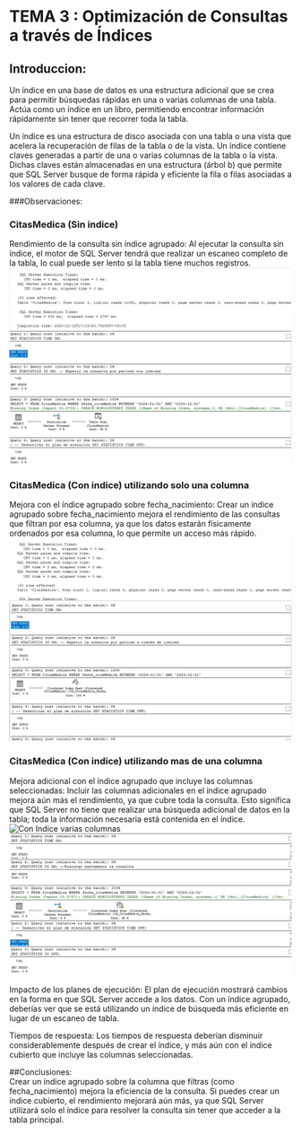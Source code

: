 # TEMA 3 : Optimización de Consultas a través de Índices 

## **Introduccion**: <br>
Un índice en una base de datos es una estructura adicional que se crea para permitir búsquedas rápidas en una o varias columnas de una tabla. Actúa como un índice en un libro, permitiendo encontrar información rápidamente sin tener que recorrer toda la tabla.

Un índice es una estructura de disco asociada con una tabla o una vista que acelera la recuperación de filas de la tabla o de la vista. Un índice contiene claves generadas a partir de una o varias columnas de la tabla o la vista. Dichas claves están almacenadas en una estructura (árbol b) que permite que SQL Server busque de forma rápida y eficiente la fila o filas asociadas a los valores de cada clave. 

###Observaciones:<br>
### CitasMedica (Sin indice)
Rendimiento de la consulta sin índice agrupado: Al ejecutar la consulta sin índice,
el motor de SQL Server tendrá que realizar un escaneo completo de la tabla, lo cual puede ser lento si la tabla tiene muchos registros.
![Sin indice](img/tiempo_sin_indice.JPG)
![Sin indice](img/consulta.JPG)

### CitasMedica (Con indice) utilizando solo una columna
Mejora con el índice agrupado sobre fecha_nacimiento: 
Crear un índice agrupado sobre fecha_nacimiento mejora el rendimiento de las consultas que filtran por esa columna, 
ya que los datos estarán físicamente ordenados por esa columna, lo que permite un acceso más rápido.
![Con Indice](img/tiempo_con_indice.JPG)
![Con Indice](img/consulta2.JPG)

### CitasMedica (Con indice) utilizando mas de una columna
Mejora adicional con el índice agrupado que incluye las columnas seleccionadas: 
Incluir las columnas adicionales en el índice agrupado mejora aún más el rendimiento, ya que cubre toda la consulta. 
Esto significa que SQL Server no tiene que realizar una búsqueda adicional de datos en la tabla; 
toda la información necesaria está contenida en el índice.
![Con Indice varias columnas](img/tiempo_con_indice_varias_columnas.JPG.JPG)
![Con Indice varias columnas](img/consulta3.JPG)

Impacto de los planes de ejecución: El plan de ejecución mostrará cambios en la forma en que SQL Server accede a los datos.
Con un índice agrupado, deberías ver que se está utilizando un índice de búsqueda más eficiente en lugar de un escaneo de tabla.

Tiempos de respuesta: Los tiempos de respuesta deberían disminuir considerablemente después de crear el índice,
y más aún con el índice cubierto que incluye las columnas seleccionadas.

##Conclusiones:<br>
Crear un índice agrupado sobre la columna que filtras (como fecha_nacimiento) mejora la eficiencia de la consulta.
Si puedes crear un índice cubierto, el rendimiento mejorará aún más, 
ya que SQL Server utilizará solo el índice para resolver la consulta sin tener que acceder a la tabla principal.


